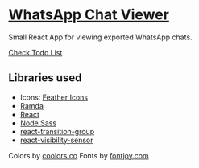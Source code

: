 # [WhatsApp Chat Viewer](https://monkeyandres.com/whatsapp-chat-viewer/)

Small React App for viewing exported WhatsApp chats.

[Check Todo List](TODO.md)

## Libraries used

- Icons: [Feather Icons](https://feathericons.com/)
- [Ramda](https://github.com/ramda/ramda)
- [React](https://reactjs.org/)
- [Node Sass](https://github.com/sass/node-sass)
- [react-transition-group](https://github.com/reactjs/react-transition-group)
- [react-visibility-sensor](https://github.com/joshwnj/react-visibility-sensor)


Colors by [coolors.co](https://coolors.co/75dddd-84c7d0-4ea699-2dd881-6fedb7)
Fonts by [fontjoy.com](https://fontjoy.com/)